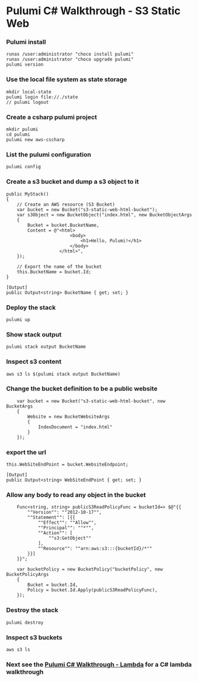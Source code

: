 # Pulumi C# Walkthrough - S3 Static Web

### Pulumi install
    runas /user:administrator "choco install pulumi"
    runas /user:administrator "choco upgrade pulumi"
    pulumi version

### Use the local file system as state storage
    mkdir local-state
    pulumi login file://./state
    // pulumi logout

### Create a csharp pulumi project
    mkdir pulumi
    cd pulumi
    pulumi new aws-cscharp

### List the pulumi configuration
    pulumi config

### Create a s3 bucket and dump a s3 object to it
    public MyStack()
    {
        // Create an AWS resource (S3 Bucket)
        var bucket = new Bucket("s3-static-web-html-bucket");
        var s3Object = new BucketObject("index.html", new BucketObjectArgs
        {
            Bucket = bucket.BucketName,
            Content = @"<html>
                            <body>
                                <h1>Hello, Pulumi!</h1>
                            </body>
                        </html>",
        });

        // Export the name of the bucket
        this.BucketName = bucket.Id;
    }

    [Output]
    public Output<string> BucketName { get; set; }

### Deploy the stack
    pulumi up

### Show stack output
    pulumi stack output BucketName

### Inspect s3 content
    aws s3 ls $(pulumi stack output BucketName)

### Change the bucket definition to be a public website

        var bucket = new Bucket("s3-static-web-html-bucket", new BucketArgs
        {
            Website = new BucketWebsiteArgs
            {
                IndexDocument = "index.html"
            }
        });

### export the url
    this.WebSiteEndPoint = bucket.WebsiteEndpoint;

    [Output]
    public Output<string> WebSiteEndPoint { get; set; }

### Allow any body to read any object in the bucket
        Func<string, string> publicS3ReadPolicyFunc = bucketId=> $@"{{
            ""Version"": ""2012-10-17"",
            ""Statement"": [{{
                ""Effect"": ""Allow"",
                ""Principal"": ""*"",
                ""Action"": [
                    ""s3:GetObject""
                ],
                ""Resource"": ""arn:aws:s3:::{bucketId}/*""
            }}]
        }}";

        var bucketPolicy = new BucketPolicy("bucketPolicy", new BucketPolicyArgs
        {
            Bucket = bucket.Id,
            Policy = bucket.Id.Apply(publicS3ReadPolicyFunc),
        });

### Destroy the stack
    pulumi destroy

### Inspect s3 buckets
    aws s3 ls

### Next see the [Pulumi C# Walkthrough - Lambda](./readme01-lambda.md) for a C# lambda walkthrough
